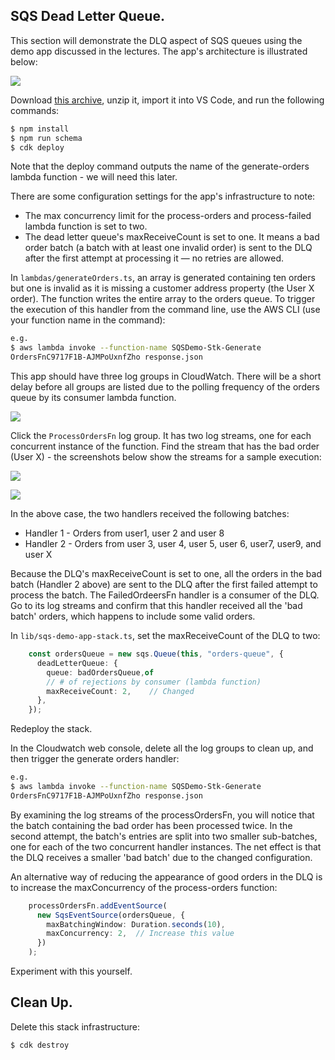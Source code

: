## SQS Dead Letter Queue.

This section will demonstrate the DLQ aspect of SQS queues using the demo app discussed in the lectures. The app's architecture is illustrated below:

![][dlqdemo]

Download [this archive][sqsstart], unzip it, import it into VS Code, and run the following commands:

~~~bash
$ npm install
$ npm run schema
$ cdk deploy
~~~
Note that the deploy command outputs the name of the generate-orders lambda function - we will need this later.

There are some configuration settings for the app's infrastructure to note:

+ The max concurrency limit for the process-orders and process-failed lambda function is set to two.
+ The dead letter queue's maxReceiveCount is set to one. It means a bad order batch (a batch with at least one invalid order) is sent to the DLQ after the first attempt at processing it — no retries are allowed.

In `lambdas/generateOrders.ts`, an array is generated containing ten orders but one is invalid as it is missing a customer address property (the User X order). The function writes the entire array to the orders queue. To trigger the execution of this handler from the command line, use the AWS CLI (use your function name in the command):
~~~bash
e.g. 
$ aws lambda invoke --function-name SQSDemo-Stk-Generate
OrdersFnC9717F1B-AJMPoUxnfZho response.json
~~~

This app should have three log groups in CloudWatch. There will be a short delay before all groups are listed due to the polling frequency of the orders queue by its consumer lambda function. 

![][sqsgroups]

Click the `ProcessOrdersFn` log group. It has two log streams, one for each concurrent instance of the function. Find the stream that has the bad order (User X) - the screenshots below show the streams for a sample execution:

![][sqsstream1]

![][sqsstream2]

In the above case, the two handlers received the following batches:

+ Handler 1 - Orders from user1, user 2 and user 8
+ Handler 2 - Orders from user 3, user 4, user 5, user 6, user7, user9, and user X

Because the DLQ's maxReceiveCount is set to one, all the orders in the bad batch (Handler 2 above) are sent to the DLQ after the first failed attempt to process the batch. The FailedOrdeersFn handler is a consumer of the DLQ. Go to its log streams and confirm that this handler received all the 'bad batch' orders, which happens to include some valid orders.

In `lib/sqs-demo-app-stack.ts`, set the maxReceiveCount of the DLQ to two:
~~~ts
    const ordersQueue = new sqs.Queue(this, "orders-queue", {
      deadLetterQueue: {
        queue: badOrdersQueue,of 
        // # of rejections by consumer (lambda function)
        maxReceiveCount: 2,    // Changed
      },
    });
~~~
Redeploy the stack. 

In the Cloudwatch web console, delete all the log groups to clean up, and then trigger the generate orders handler:
 ~~~bash
e.g.
$ aws lambda invoke --function-name SQSDemo-Stk-Generate
OrdersFnC9717F1B-AJMPoUxnfZho response.json
~~~
By examining the log streams of the processOrdersFn, you will notice that the batch containing the bad order has been processed twice. In the second attempt, the batch's entries are split into two smaller sub-batches, one for each of the two concurrent handler instances. The net effect is that the DLQ receives a smaller 'bad batch' due to the changed configuration. 

An alternative way of reducing the appearance of good orders in the DLQ is to increase the maxConcurrency of the process-orders function:
~~~ts
    processOrdersFn.addEventSource(
      new SqsEventSource(ordersQueue, {
        maxBatchingWindow: Duration.seconds(10),
        maxConcurrency: 2,  // Increase this value
      })
    );
~~~
Experiment with this yourself.

## Clean Up.

Delete this stack infrastructure:
~~~bash
$ cdk destroy
~~~


[sqsstart]: ./img/sqsstart.zip
[dlqdemo]: ./img/dlqdemo.png
[sqsgroups]: ./img/sqsgroups.png
[sqsstream1]: ./img/sqsstream1.png
[sqsstream2]: ./img/sqsstream2.png
